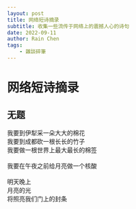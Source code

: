 ```yaml
---
layout: post
title: 网络短诗摘录
subtitle: 收集一些流传于网络上的震撼人心的诗句
date: 2022-09-11
author: Rain Chen
tags:
    - 雜談碎筆
---
```


# 网络短诗摘录

## 无题

我要到伊犁采一朵大大的棉花<br>
我要到成都砍一根长长的竹子<br>
我要做一根世界上最大最长的棉签<br><br>
我要在午夜之前给月亮做一个核酸<br><br>
明天晚上<br>
月亮的光<br>
将照亮我们门上的封条
